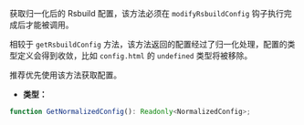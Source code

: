 获取归一化后的 Rsbuild 配置，该方法必须在 `modifyRsbuildConfig` 钩子执行完成后才能被调用。

相较于 `getRsbuildConfig` 方法，该方法返回的配置经过了归一化处理，配置的类型定义会得到收敛，比如 `config.html` 的 `undefined` 类型将被移除。

推荐优先使用该方法获取配置。

- **类型：**

```ts
function GetNormalizedConfig(): Readonly<NormalizedConfig>;
```
